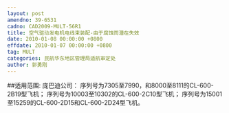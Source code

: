 ```yaml
---
layout: post
amendno: 39-6531
cadno: CAD2009-MULT-56R1
title: 空气驱动发电机电线束装配-由于腐蚀而潜在失效
date: 2010-01-08 00:00:00 +0800
effdate: 2010-01-07 00:00:00 +0800
tag: MULT
categories: 民航华东地区管理局适航审定处
author: 郭勇刚
---
```


##适用范围:
庞巴迪公司： 序列号为7305至7990，和8000至8111的CL-600-2B19型飞机； 序列号为10003至10302的CL-600-2C10型飞机； 序列号为15001至15259的CL-600-2D15和CL-600-2D24型飞机。


